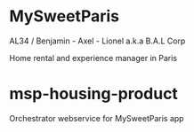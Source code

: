 # MySweetParis
AL34 / Benjamin - Axel - Lionel a.k.a B.A.L Corp

Home rental and experience manager in Paris

# msp-housing-product
Orchestrator webservice for MySweetParis app
